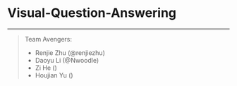 # Visual-Question-Answering
---
> Team Avengers:
> * Renjie Zhu (@renjiezhu)
> * Daoyu Li (@Nwoodle)
> * Zi He ()
> * Houjian Yu ()
